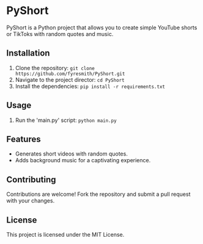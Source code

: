 # PyShort
PyShort is a Python project that allows you to create simple YouTube shorts or TikToks with random quotes and music.

## Installation
1. Clone the repository:
  ```git clone https://github.com/fyresmith/PyShort.git```
2. Navigate to the project director:
   `cd PyShort`
3. Install the dependencies:
   `pip install -r requirements.txt`

## Usage
1. Run the 'main.py' script:
   `python main.py`

## Features
- Generates short videos with random quotes.
- Adds background music for a captivating experience.

## Contributing
Contributions are welcome! Fork the repository and submit a pull request with your changes.

## License
This project is licensed under the MIT License.
